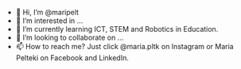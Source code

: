 - 👋 Hi, I’m @maripelt
- 👀 I’m interested in ...
- 🌱 I’m currently learning ICT, STEM and Robotics in Education.
- 💞️ I’m looking to collaborate on ...
- 📫 How to reach me? Just click @maria.pltk on Instagram or Maria Pelteki on Facebook and LinkedIn.

<!---
maripelt/maripelt is a ✨ special ✨ repository because its `README.md` (this file) appears on your GitHub profile.
You can click the Preview link to take a look at your changes.
--->
